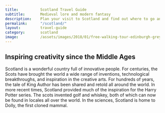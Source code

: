 ```yaml
---
title: 			Scotland Travel Guide
subtitle:		Medieval lore and modern fantasy
description: 	Plan your visit to Scotland and find out where to go and what to do in Scotland. Read about itineraries, activities, places to stay and travel essentials.
permalink: 		"/scotland/"
layout: 		travel-guide
category: 		scotland
image: 			/assets/images/2018/01/free-walking-tour-edinburgh-greyfriars-bobby-memorial-statue.jpg
---
```


## Inspiring creativity since the Middle Ages

Scotland is a wonderful country full of innovative people. For centuries, the Scots have brought the world a wide range of inventions, technological breakthroughs, and inspiration in the creative arts. For hundreds of years, the tale of King Author has been shared and retold all around the world. In more recent times, Scotland provided much of the inspiration for the Harry Potter series. The scots invented golf and whiskey, both of which can now be found in locales all over the world. In the sciences, Scotland is home to Dolly, the first cloned mammal.